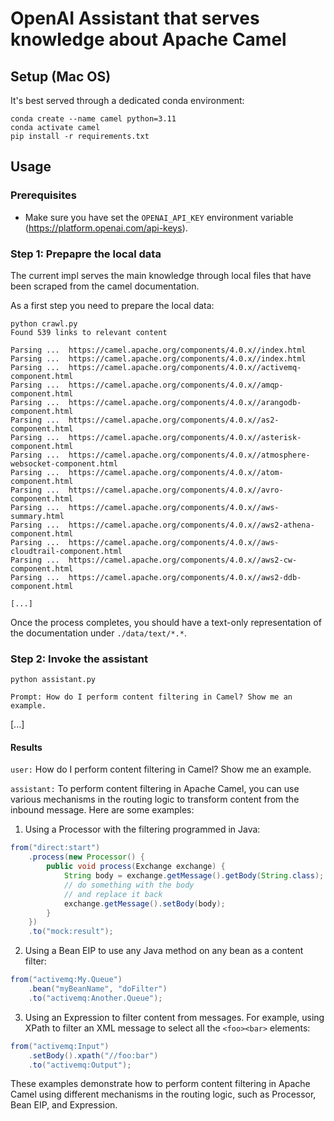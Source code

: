 # OpenAI Assistant that serves knowledge about Apache Camel

## Setup (Mac OS)

It's best served through a dedicated conda environment:

```
conda create --name camel python=3.11
conda activate camel
pip install -r requirements.txt
```

## Usage

### Prerequisites

- Make sure you have set the `OPENAI_API_KEY` environment variable (https://platform.openai.com/api-keys).

### Step 1: Prepapre the local data

The current impl serves the main knowledge through local files that have been scraped from the camel documentation.

As a first step you need to prepare the local data:

```
python crawl.py   
Found 539 links to relevant content

Parsing ...  https://camel.apache.org/components/4.0.x//index.html
Parsing ...  https://camel.apache.org/components/4.0.x//index.html
Parsing ...  https://camel.apache.org/components/4.0.x//activemq-component.html
Parsing ...  https://camel.apache.org/components/4.0.x//amqp-component.html
Parsing ...  https://camel.apache.org/components/4.0.x//arangodb-component.html
Parsing ...  https://camel.apache.org/components/4.0.x//as2-component.html
Parsing ...  https://camel.apache.org/components/4.0.x//asterisk-component.html
Parsing ...  https://camel.apache.org/components/4.0.x//atmosphere-websocket-component.html
Parsing ...  https://camel.apache.org/components/4.0.x//atom-component.html
Parsing ...  https://camel.apache.org/components/4.0.x//avro-component.html
Parsing ...  https://camel.apache.org/components/4.0.x//aws-summary.html
Parsing ...  https://camel.apache.org/components/4.0.x//aws2-athena-component.html
Parsing ...  https://camel.apache.org/components/4.0.x//aws-cloudtrail-component.html
Parsing ...  https://camel.apache.org/components/4.0.x//aws2-cw-component.html
Parsing ...  https://camel.apache.org/components/4.0.x//aws2-ddb-component.html

[...]

```

Once the process completes, you should have a text-only representation of the documentation under `./data/text/*.*`.

### Step 2: Invoke the assistant

```
python assistant.py

Prompt: How do I perform content filtering in Camel? Show me an example.

```

[...]

#### Results

`user:` How do I perform content filtering in Camel? Show me an example.

`assistant:` To perform content filtering in Apache Camel, you can use various mechanisms in the routing logic to transform content from the inbound message. Here are some examples:

1. Using a Processor with the filtering programmed in Java:
```java
from("direct:start")
    .process(new Processor() {
        public void process(Exchange exchange) {
            String body = exchange.getMessage().getBody(String.class);
            // do something with the body
            // and replace it back
            exchange.getMessage().setBody(body);
        }
    })
    .to("mock:result");
```

2. Using a Bean EIP to use any Java method on any bean as a content filter:
```java
from("activemq:My.Queue")
    .bean("myBeanName", "doFilter")
    .to("activemq:Another.Queue");
```
  
3. Using an Expression to filter content from messages. For example, using XPath to filter an XML message to select all the `<foo><bar>` elements:
```java
from("activemq:Input")
    .setBody().xpath("//foo:bar")
    .to("activemq:Output");
```

These examples demonstrate how to perform content filtering in Apache Camel using different mechanisms in the routing logic, such as Processor, Bean EIP, and Expression.
